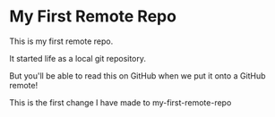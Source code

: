 # My First Remote Repo

This is my first remote repo.

It started life as a local git repository.

But you'll be able to read this on GitHub when we put it onto a GitHub remote!

This is the first change I have made to my-first-remote-repo

